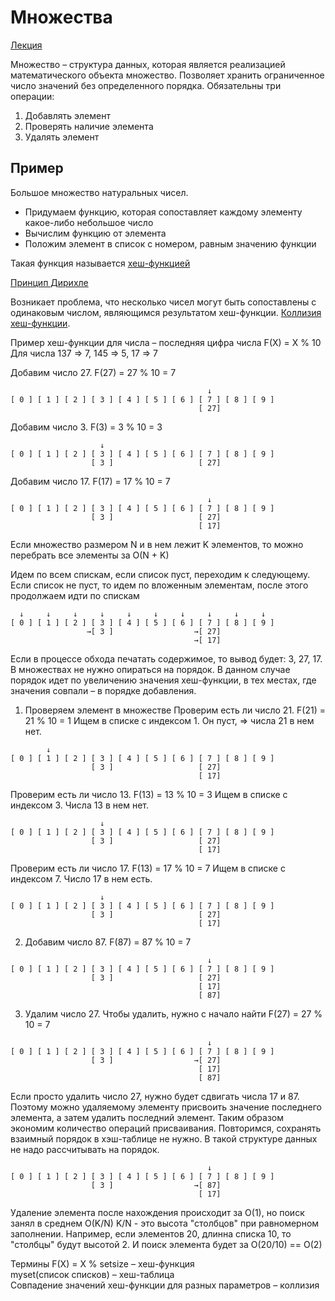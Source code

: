 # Множества

[Лекция](https://www.youtube.com/watch?v=PUpmV2ieIHA&list=PL6Wui14DvQPySdPv5NUqV3i8sDbHkCKC5&index=4)

Множество – структура данных, которая является реализацией математического
объекта множество. Позволяет хранить ограниченное число значений без
определенного порядка. Обязательны три операции:

1. Добавлять элемент
1. Проверять наличие элемента
1. Удалять элемент

## Пример

Большое множество натуральных чисел.

- Придумаем функцию, которая сопоставляет каждому элементу какое-либо небольшое
число
- Вычислим функцию от элемента
- Положим элемент в список с номером, равным значению функции

Такая функция называется
[хеш-функцией](https://ru.wikipedia.org/wiki/%D0%A5%D0%B5%D1%88-%D1%84%D1%83%D0%BD%D0%BA%D1%86%D0%B8%D1%8F)

[Принцип
Дирихле](https://ru.wikipedia.org/wiki/%D0%9F%D1%80%D0%B8%D0%BD%D1%86%D0%B8%D0%BF_%D0%94%D0%B8%D1%80%D0%B8%D1%85%D0%BB%D0%B5_(%D0%BA%D0%BE%D0%BC%D0%B1%D0%B8%D0%BD%D0%B0%D1%82%D0%BE%D1%80%D0%B8%D0%BA%D0%B0))

Возникает проблема, что несколько чисел могут быть сопоставлены с одинаковым
числом, являющимся результатом хеш-функции. [Коллизия
хеш-функции](https://ru.wikipedia.org/wiki/%D0%9A%D0%BE%D0%BB%D0%BB%D0%B8%D0%B7%D0%B8%D1%8F_%D1%85%D0%B5%D1%88-%D1%84%D1%83%D0%BD%D0%BA%D1%86%D0%B8%D0%B8).

Пример хеш-функции для числа – последняя цифра числа F(X) = X % 10 Для числа 137
=> 7, 145 => 5, 17 => 7

Добавим число 27. F(27) = 27 % 10 = 7

``` text
                                            ↓
[ 0 ] [ 1 ] [ 2 ] [ 3 ] [ 4 ] [ 5 ] [ 6 ] [ 7 ] [ 8 ] [ 9 ]
                                          [ 27]
```

Добавим число 3. F(3) = 3 % 10 = 3

``` text
                    ↓
[ 0 ] [ 1 ] [ 2 ] [ 3 ] [ 4 ] [ 5 ] [ 6 ] [ 7 ] [ 8 ] [ 9 ]
                  [ 3 ]                   [ 27]
```

Добавим число 17. F(17) = 17 % 10 = 7

``` text
                                            ↓
[ 0 ] [ 1 ] [ 2 ] [ 3 ] [ 4 ] [ 5 ] [ 6 ] [ 7 ] [ 8 ] [ 9 ]
                  [ 3 ]                   [ 27]
                                          [ 17]
```

Если множество размером N и в нем лежит K элементов, то можно перебрать все
элементы за O(N + K)

Идем по всем спискам, если список пуст, переходим к следующему. Если список не
пуст, то идем по вложенным элементам, после этого продолжаем идти по спискам

``` text
  ↓     ↓     ↓     ↓     ↓     ↓     ↓     ↓     ↓     ↓
[ 0 ] [ 1 ] [ 2 ] [ 3 ] [ 4 ] [ 5 ] [ 6 ] [ 7 ] [ 8 ] [ 9 ]
                 →[ 3 ]                  →[ 27]
                                         →[ 17]
```

Если в процессе обхода печатать содержимое, то вывод будет: 3, 27, 17. В
множествах не нужно опираться на порядок. В данном случае порядок идет по
увеличению значения хеш-функции, в тех местах, где значения совпали – в порядке
добавления.

1. Проверяем элемент в множестве Проверим есть ли число 21. F(21) = 21 % 10 = 1
Ищем в списке с индексом 1. Он пуст, => числа 21 в нем нет.

``` text
        ↓                                   
[ 0 ] [ 1 ] [ 2 ] [ 3 ] [ 4 ] [ 5 ] [ 6 ] [ 7 ] [ 8 ] [ 9 ]
                  [ 3 ]                   [ 27]
                                          [ 17]
```

Проверим есть ли число 13. F(13) = 13 % 10 = 3 Ищем в списке с индексом 3. Числа
13 в нем нет.

``` text
                    ↓                      
[ 0 ] [ 1 ] [ 2 ] [ 3 ] [ 4 ] [ 5 ] [ 6 ] [ 7 ] [ 8 ] [ 9 ]
                  [ 3 ]                   [ 27]
                                          [ 17]
```

Проверим есть ли число 17. F(13) = 17 % 10 = 7 Ищем в списке с индексом 7. Число
17 в нем есть.

``` text
                    ↓                      
[ 0 ] [ 1 ] [ 2 ] [ 3 ] [ 4 ] [ 5 ] [ 6 ] [ 7 ] [ 8 ] [ 9 ]
                  [ 3 ]                   [ 27]
                                          [ 17]
```

2. Добавим число 87. F(87) = 87 % 10 = 7

``` text
                                            ↓
[ 0 ] [ 1 ] [ 2 ] [ 3 ] [ 4 ] [ 5 ] [ 6 ] [ 7 ] [ 8 ] [ 9 ]
                  [ 3 ]                   [ 27]
                                          [ 17]
                                          [ 87]
```

3. Удалим число 27. Чтобы удалить, нужно с начало найти F(27) = 27 % 10 = 7

``` text
                                            ↓
[ 0 ] [ 1 ] [ 2 ] [ 3 ] [ 4 ] [ 5 ] [ 6 ] [ 7 ] [ 8 ] [ 9 ]
                  [ 3 ]                  →[ 27]
                                          [ 17]
                                          [ 87]
```

Если просто удалить число 27, нужно будет сдвигать числа 17 и 87. Поэтому можно
удаляемому элементу присвоить значение последнего элемента, а затем удалить
последний элемент. Таким образом экономим количество операций присваивания.
Повторимся, сохранять взаимный порядок в хэш-таблице не нужно. В такой структуре
данных не надо рассчитывать на порядок.

``` text
                                            ↓
[ 0 ] [ 1 ] [ 2 ] [ 3 ] [ 4 ] [ 5 ] [ 6 ] [ 7 ] [ 8 ] [ 9 ]
                  [ 3 ]                  →[ 87]
                                          [ 17]
```

Удаление элемента после нахождения происходит за O(1), но поиск занял в среднем
O(K/N) K/N - это высота "столбцов" при равномерном заполнении. Например, если
элементов 20, длинна списка 10, то "столбцы" будут высотой 2. И поиск элемента
будет за O(20/10) == O(2)

Термины F(X) = X % setsize – хеш-функция  
myset(список списков) – хеш-таблица  
Совпадение значений хеш-функции для разных параметров – коллизия

